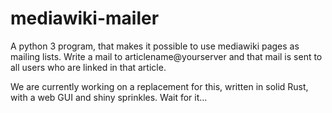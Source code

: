 # mediawiki-mailer
A python 3 program, that makes it possible to use mediawiki pages as mailing lists. Write a mail to articlename@yourserver and that mail is sent to all users who are linked in that article.

We are currently working on a replacement for this, written in solid Rust, with a web GUI and shiny sprinkles. Wait for it...
